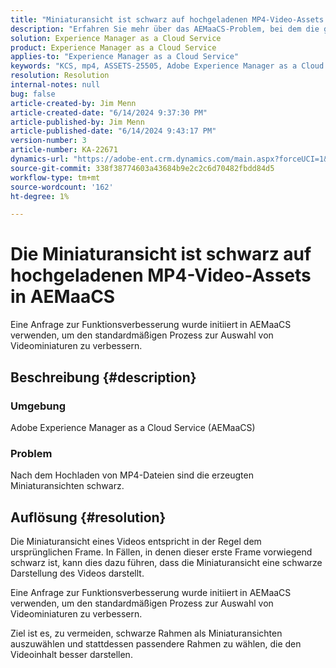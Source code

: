 ```yaml
---
title: "Miniaturansicht ist schwarz auf hochgeladenen MP4-Video-Assets in AEMaaCS"
description: "Erfahren Sie mehr über das AEMaaCS-Problem, bei dem die generierten Miniaturansichten nach dem Hochladen von MP4-Dateien schwarz sind."
solution: Experience Manager as a Cloud Service
product: Experience Manager as a Cloud Service
applies-to: "Experience Manager as a Cloud Service"
keywords: "KCS, mp4, ASSETS-25505, Adobe Experience Manager as a Cloud Service, AEMaaCS, FAQ, schwarze Schrift, Miniaturansicht"
resolution: Resolution
internal-notes: null
bug: false
article-created-by: Jim Menn
article-created-date: "6/14/2024 9:37:30 PM"
article-published-by: Jim Menn
article-published-date: "6/14/2024 9:43:17 PM"
version-number: 3
article-number: KA-22671
dynamics-url: "https://adobe-ent.crm.dynamics.com/main.aspx?forceUCI=1&pagetype=entityrecord&etn=knowledgearticle&id=dfba894c-962a-ef11-840a-000d3a5a67ba"
source-git-commit: 338f38774603a43684b9e2c2c6d70482fbdd84d5
workflow-type: tm+mt
source-wordcount: '162'
ht-degree: 1%

---
```


# Die Miniaturansicht ist schwarz auf hochgeladenen MP4-Video-Assets in AEMaaCS


Eine Anfrage zur Funktionsverbesserung wurde initiiert<b> </b>in AEMaaCS verwenden, um den standardmäßigen Prozess zur Auswahl von Videominiaturen zu verbessern.

## Beschreibung {#description}


### Umgebung 

Adobe Experience Manager as a Cloud Service (AEMaaCS)

### Problem

Nach dem Hochladen von MP4-Dateien sind die erzeugten Miniaturansichten schwarz.


## Auflösung {#resolution}


Die Miniaturansicht eines Videos entspricht in der Regel dem ursprünglichen Frame. In Fällen, in denen dieser erste Frame vorwiegend schwarz ist, kann dies dazu führen, dass die Miniaturansicht eine schwarze Darstellung des Videos darstellt.

Eine Anfrage zur Funktionsverbesserung wurde initiiert<b> </b>in AEMaaCS verwenden, um den standardmäßigen Prozess zur Auswahl von Videominiaturen zu verbessern.

Ziel ist es, zu vermeiden, schwarze Rahmen als Miniaturansichten auszuwählen und stattdessen passendere Rahmen zu wählen, die den Videoinhalt besser darstellen.


